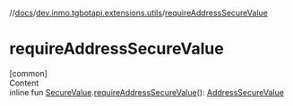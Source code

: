 //[docs](../../index.md)/[dev.inmo.tgbotapi.extensions.utils](index.md)/[requireAddressSecureValue](require-address-secure-value.md)



# requireAddressSecureValue  
[common]  
Content  
inline fun [SecureValue](../dev.inmo.tgbotapi.types.passport.decrypted.abstracts/-secure-value/index.md).[requireAddressSecureValue](require-address-secure-value.md)(): [AddressSecureValue](../dev.inmo.tgbotapi.types.passport.decrypted/-address-secure-value/index.md)  



